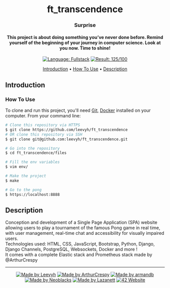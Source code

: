 <h1 align="center">
  ft_transcendence
</h1>

<h3 align="center">Surprise</h3>

<h4 align="center">This project is about doing something you’ve never done before.
Remind yourself of the beginning of your journey in computer science.
Look at you now. Time to shine!</a></h4>

<p align="center">
    <a href="https://github.com/leevyh/ft_transcendence/search?l=python"> <img alt="Language: Fullstack" src="https://img.shields.io/badge/language-Fullstack-orange"></a>
    <a href="https://projects.intra.42.fr/ft_transcendence/lkoletzk"> <img alt="Result: 125/100" src="https://img.shields.io/badge/result-125/100-brightgreen"></a>
</p>


<p align="center">
  <a href="#introduction">Introduction</a> •
  <a href="#how-to-use">How To Use</a> •
  <a href="#description">Description</a>
</p>

## Introduction


### How To Use

To clone and run this project, you'll need [Git](https://git-scm.com), [Docker](https://docker.com/) installed on your computer. From your command line:

```bash
# Clone this repository via HTTPS
$ git clone https://github.com/leevyh/ft_transcendence
# OR clone this repository via SSH
$ git clone git@github.com:leevyh/ft_transcendence.git

# Go into the repository
$ cd ft_transcendence/files

# Fill the env variables
$ vim env/

# Make the project
$ make

# Go to the pong
$ https://localhost:8888
```

## Description

Conception and development of a Single Page Application (SPA) website allowing users to play a tournament of the famous Pong game in real time, with user management, real-time chat and accessibility for visually impaired users. 
<br>Technologies used: HTML, CSS, JavaScript, Bootstrap, Python, Django, Django Channels, PostgreSQL, Websockets, Docker and more !
<br>It comes with a complete Elastic stack and Prometheus stack made by @ArthurCrespy

---
<p align="center">
    <a href="https://github.com/Leevyh"> <img alt="Made by Leevyh" src="https://img.shields.io/badge/made%20by-Leevyh-blue"></a>
    <a href="https://github.com/ArthurCrespy"> <img alt="Made by ArthurCrespy" src="https://img.shields.io/badge/made%20by-ArthurCrespy-blue"></a>
    <a href="https://github.com/arm-and-b"> <img alt="Made by armandb" src="https://img.shields.io/badge/made%20by-armandb-blue"></a>
    <a href="https://github.com/Neoblacks"> <img alt="Made by Neoblacks" src="https://img.shields.io/badge/made%20by-Neoblacks-blue"></a>
    <a href="https://github.com/Lazanett"> <img alt="Made by Lazanett" src="https://img.shields.io/badge/made%20by-Lazanett-blue"></a>
    <a href="https://42.fr"><img alt="42 Website" src="https://img.shields.io/badge/website-42.fr-blue"></a>
</p>
